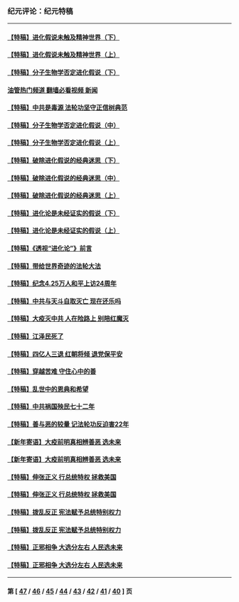 ### 纪元评论：纪元特稿
---
#### [【特稿】进化假说未触及精神世界（下）](../../pages/nsc424/n14048707.md?08080330) 
#### [【特稿】进化假说未触及精神世界（上）](../../pages/nsc424/n14042113.md?08080330) 
#### [【特稿】分子生物学否定进化假说（下）](../../pages/nsc424/n14038267.md?08080330) 
#### [油管热门频道 翻墙必看视频 新闻](ok?08080330)
#### [【特稿】中共是毒源 法轮功坚守正信树典范](../../pages/nsc424/n14037281.md?08080330) 
#### [【特稿】分子生物学否定进化假说（中）](../../pages/nsc424/n14035548.md?08080330) 
#### [【特稿】分子生物学否定进化假说（上）](../../pages/nsc424/n14032398.md?08080330) 
#### [【特稿】破除进化假说的经典迷思（下）](../../pages/nsc424/n14029015.md?08080330) 
#### [【特稿】破除进化假说的经典迷思（中）](../../pages/nsc424/n14027341.md?08080330) 
#### [【特稿】破除进化假说的经典迷思（上）](../../pages/nsc424/n14024749.md?08080330) 
#### [【特稿】进化论是未经证实的假说（下）](../../pages/nsc424/n14022170.md?08080330) 
#### [【特稿】进化论是未经证实的假说（上）](../../pages/nsc424/n14020737.md?08080330) 
#### [【特稿】《透视“进化论”》前言](../../pages/nsc424/n14019941.md?08080330) 
#### [【特稿】带给世界奇迹的法轮大法](../../pages/nsc424/n13994132.md?08080330) 
#### [【特稿】纪念4.25万人和平上访24周年](../../pages/nsc424/n13980883.md?08080330) 
#### [【特稿】中共与天斗自取灭亡 现在还乐吗](../../pages/nsc424/n13897482.md?08080330) 
#### [【特稿】大疫灭中共 人在险路上 别陪红魔灭](../../pages/nsc424/n13890697.md?08080330) 
#### [【特稿】江泽民死了](../../pages/nsc424/n13876300.md?08080330) 
#### [【特稿】四亿人三退 红朝将倾 退党保平安](../../pages/nsc424/n13794378.md?08080330) 
#### [【特稿】穿越苦难 守住心中的善](../../pages/nsc424/n13784979.md?08080330) 
#### [【特稿】乱世中的恩典和希望](../../pages/nsc424/n13734687.md?08080330) 
#### [【特稿】中共祸国殃民七十二年](../../pages/nsc424/n13272607.md?08080330) 
#### [【特稿】善与恶的较量 记法轮功反迫害22年](../../pages/nsc424/n13086597.md?08080330) 
#### [【新年寄语】大疫前明真相辨善恶 选未来](../../pages/nsc424/n12660855.md?08080330) 
#### [【新年寄语】大疫前明真相辨善恶 选未来](../../pages/nsc424/n12660855.md?08080330) 
#### [【特稿】伸张正义 行总统特权 拯救美国](../../pages/nsc424/n12616806.md?08080330) 
#### [【特稿】伸张正义 行总统特权 拯救美国](../../pages/nsc424/n12616806.md?08080330) 
#### [【特稿】拨乱反正 宪法赋予总统特别权力](../../pages/nsc424/n12598306.md?08080330) 
#### [【特稿】拨乱反正 宪法赋予总统特别权力](../../pages/nsc424/n12598306.md?08080330) 
#### [【特稿】正邪相争 大选分左右 人民选未来](../../pages/nsc424/n12545208.md?08080330) 
#### [【特稿】正邪相争 大选分左右 人民选未来](../../pages/nsc424/n12545208.md?08080330) 

---
#### 第 [ [47](./47.md?08080330) / [46](./46.md?08080330) / [45](./45.md?08080330) / [44](./44.md?08080330) / [43](./43.md?08080330) / [42](./42.md?08080330) / [41](./41.md?08080330) / [40](./40.md?08080330) ] 页
